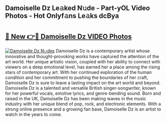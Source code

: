 ## Damoiselle Dz Le𝚊ked N𝚞de - Part-yOL Video Photos - Hot Onlyf𝚊ns Le𝚊ks dcBya

# <h2><a href="http://ac2255.deff.icu/?id=Damoiselle+Dz">🔗 New 👉🔴 Damoiselle Dz VIDEO Photos</a></h2>

[![Damoiselle Dz N𝚞des](https://i.imgur.com/rIISA9y.gif)](http://ac2255.deff.icu/?id=Damoiselle+Dz)
Damoiselle Dz is a contemporary artist whose innovative and thought-provoking works have captured the attention of the art world. Her unique artistic vision, coupled with her ability to connect with viewers on a deep emotional level, has earned her a place among the rising stars of contemporary art. With her continued exploration of the human condition and her commitment to pushing the boundaries of her craft, Damoiselle Dz is sure to leave a lasting impact on the art world and beyond. Damoiselle Dz is a talented and versatile British singer-songwriter, known for her powerful vocals, emotive lyrics, and genre-bending sound. Born and raised in the UK, Damoiselle Dz has been making waves in the music industry with her unique blend of pop, rock, and electronic elements. With a strong online presence and a growing fan base, Damoiselle Dz is an artist to watch in the years to come.
